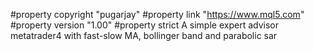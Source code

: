 #property copyright "pugarjay"
#property link      "https://www.mql5.com"
#property version   "1.00"
#property strict
A simple expert advisor metatrader4 with fast-slow MA, bollinger band and parabolic sar